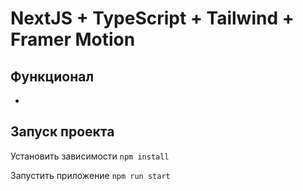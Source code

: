 # NextJS + TypeScript + Tailwind + Framer Motion

## Функционал

-

## Запуск проекта

Установить зависимости
`npm install`

Запустить приложение
`npm run start`
